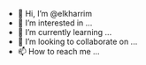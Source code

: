 - 👋 Hi, I’m @elkharrim
- 👀 I’m interested in ...
- 🌱 I’m currently learning ...
- 💞️ I’m looking to collaborate on ...
- 📫 How to reach me ...

<!---
elkharrim/elkharrim is a ✨ special ✨ repository because its `README.md` (this file) appears on your GitHub profile.
You can click the Preview link to take a look at your changes.
--->
